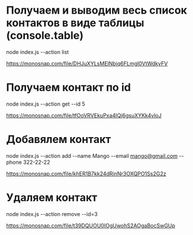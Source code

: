 # Получаем и выводим весь список контактов в виде таблицы (console.table)

node index.js --action list

https://monosnap.com/file/DHJuXYLsMElNbiq6FLmgl0VtWdkyFV

# Получаем контакт по id

node index.js --action get --id 5

https://monosnap.com/file/tfOoVRVEkuPxa4IQj6gsuXYKk4vloJ

# Добавялем контакт

node index.js --action add --name Mango --email mango@gmail.com --phone 322-22-22

https://monosnap.com/file/khER1B7kk24dRinNr3OXQPO1Ss2G2z

# Удаляем контакт

node index.js --action remove --id=3

https://monosnap.com/file/t39DQUOU0IOgUwohS2AOgaBocSwGUp
